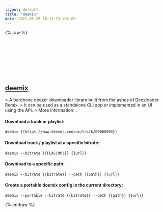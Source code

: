 ```yaml
---
layout: default
title: "deemix"
date: 2021-06-25 18:12:13 +02:00
---
```

{% raw %}
<h2 id="deemix">
  <a href="/en/common/deemix.html">deemix</a> <a href="#deemix"><svg class="icon">
    <use href="/assets/images/unicode_sprite.svg#link" />
  </svg></a>
</h2>
> A barebone deezer downloader library built from the ashes of Deezloader Remix.
> It can be used as a standalone CLI app or implemented in an UI using the API.
> More information: <https://deemix.app>.

#### Download a track or playlist:
```shell
deemix {{https://www.deezer.com/us/track/00000000}}
```
#### Download track / playlist at a specific bitrate:
```shell
deemix --bitrate {{FLAC|MP3}} {{url}}
```
#### Download to a specific path:
```shell
deemix --bitrate {{bitrate}} --path {{path}} {{url}}
```
#### Create a portable deemix config in the current directory:
```shell
deemix --portable --bitrate {{bitrate}} --path {{path}} {{url}}
```
{% endraw %}
